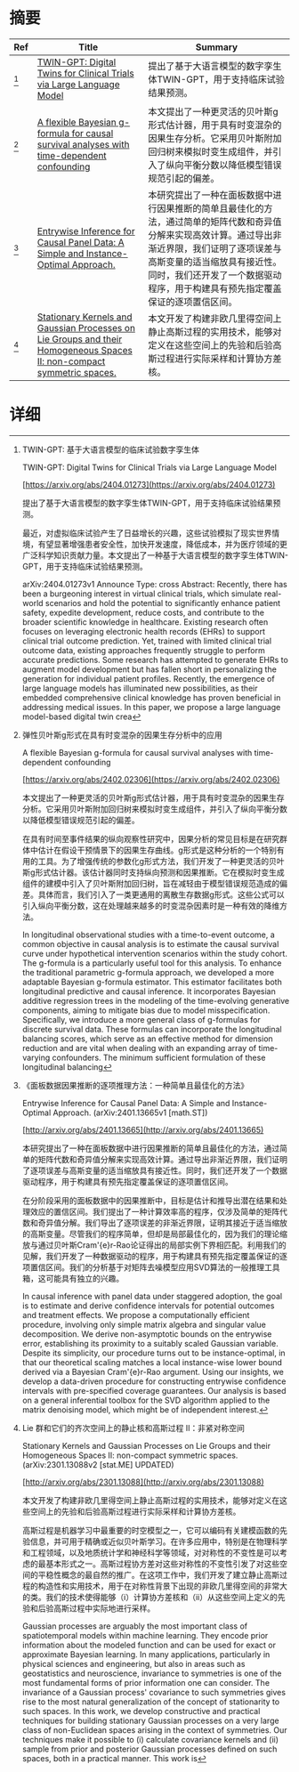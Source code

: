 # 摘要

| Ref | Title | Summary |
| --- | --- | --- |
| [^1] | [TWIN-GPT: Digital Twins for Clinical Trials via Large Language Model](https://arxiv.org/abs/2404.01273) | 提出了基于大语言模型的数字孪生体TWIN-GPT，用于支持临床试验结果预测。 |
| [^2] | [A flexible Bayesian g-formula for causal survival analyses with time-dependent confounding](https://arxiv.org/abs/2402.02306) | 本文提出了一种更灵活的贝叶斯g形式估计器，用于具有时变混杂的因果生存分析。它采用贝叶斯附加回归树来模拟时变生成组件，并引入了纵向平衡分数以降低模型错误规范引起的偏差。 |
| [^3] | [Entrywise Inference for Causal Panel Data: A Simple and Instance-Optimal Approach.](http://arxiv.org/abs/2401.13665) | 本研究提出了一种在面板数据中进行因果推断的简单且最佳化的方法，通过简单的矩阵代数和奇异值分解来实现高效计算。通过导出非渐近界限，我们证明了逐项误差与高斯变量的适当缩放具有接近性。同时，我们还开发了一个数据驱动程序，用于构建具有预先指定覆盖保证的逐项置信区间。 |
| [^4] | [Stationary Kernels and Gaussian Processes on Lie Groups and their Homogeneous Spaces II: non-compact symmetric spaces.](http://arxiv.org/abs/2301.13088) | 本文开发了构建非欧几里得空间上静止高斯过程的实用技术，能够对定义在这些空间上的先验和后验高斯过程进行实际采样和计算协方差核。 |

# 详细

[^1]: TWIN-GPT: 基于大语言模型的临床试验数字孪生体

    TWIN-GPT: Digital Twins for Clinical Trials via Large Language Model

    [https://arxiv.org/abs/2404.01273](https://arxiv.org/abs/2404.01273)

    提出了基于大语言模型的数字孪生体TWIN-GPT，用于支持临床试验结果预测。

    

    最近，对虚拟临床试验产生了日益增长的兴趣，这些试验模拟了现实世界情境，有望显著增强患者安全性，加快开发速度，降低成本，并为医疗领域的更广泛科学知识贡献力量。本文提出了一种基于大语言模型的数字孪生体TWIN-GPT，用于支持临床试验结果预测。

    arXiv:2404.01273v1 Announce Type: cross  Abstract: Recently, there has been a burgeoning interest in virtual clinical trials, which simulate real-world scenarios and hold the potential to significantly enhance patient safety, expedite development, reduce costs, and contribute to the broader scientific knowledge in healthcare. Existing research often focuses on leveraging electronic health records (EHRs) to support clinical trial outcome prediction. Yet, trained with limited clinical trial outcome data, existing approaches frequently struggle to perform accurate predictions. Some research has attempted to generate EHRs to augment model development but has fallen short in personalizing the generation for individual patient profiles. Recently, the emergence of large language models has illuminated new possibilities, as their embedded comprehensive clinical knowledge has proven beneficial in addressing medical issues. In this paper, we propose a large language model-based digital twin crea
    
[^2]: 弹性贝叶斯g形式在具有时变混杂的因果生存分析中的应用

    A flexible Bayesian g-formula for causal survival analyses with time-dependent confounding

    [https://arxiv.org/abs/2402.02306](https://arxiv.org/abs/2402.02306)

    本文提出了一种更灵活的贝叶斯g形式估计器，用于具有时变混杂的因果生存分析。它采用贝叶斯附加回归树来模拟时变生成组件，并引入了纵向平衡分数以降低模型错误规范引起的偏差。

    

    在具有时间至事件结果的纵向观察性研究中，因果分析的常见目标是在研究群体中估计在假设干预情景下的因果生存曲线。g形式是这种分析的一个特别有用的工具。为了增强传统的参数化g形式方法，我们开发了一种更灵活的贝叶斯g形式估计器。该估计器同时支持纵向预测和因果推断。它在模拟时变生成组件的建模中引入了贝叶斯附加回归树，旨在减轻由于模型错误规范造成的偏差。具体而言，我们引入了一类更通用的离散生存数据g形式。这些公式可以引入纵向平衡分数，这在处理越来越多的时变混杂因素时是一种有效的降维方法。

    In longitudinal observational studies with a time-to-event outcome, a common objective in causal analysis is to estimate the causal survival curve under hypothetical intervention scenarios within the study cohort. The g-formula is a particularly useful tool for this analysis. To enhance the traditional parametric g-formula approach, we developed a more adaptable Bayesian g-formula estimator. This estimator facilitates both longitudinal predictive and causal inference. It incorporates Bayesian additive regression trees in the modeling of the time-evolving generative components, aiming to mitigate bias due to model misspecification. Specifically, we introduce a more general class of g-formulas for discrete survival data. These formulas can incorporate the longitudinal balancing scores, which serve as an effective method for dimension reduction and are vital when dealing with an expanding array of time-varying confounders. The minimum sufficient formulation of these longitudinal balancing
    
[^3]: 《面板数据因果推断的逐项推理方法：一种简单且最佳化的方法》

    Entrywise Inference for Causal Panel Data: A Simple and Instance-Optimal Approach. (arXiv:2401.13665v1 [math.ST])

    [http://arxiv.org/abs/2401.13665](http://arxiv.org/abs/2401.13665)

    本研究提出了一种在面板数据中进行因果推断的简单且最佳化的方法，通过简单的矩阵代数和奇异值分解来实现高效计算。通过导出非渐近界限，我们证明了逐项误差与高斯变量的适当缩放具有接近性。同时，我们还开发了一个数据驱动程序，用于构建具有预先指定覆盖保证的逐项置信区间。

    

    在分阶段采用的面板数据中的因果推断中，目标是估计和推导出潜在结果和处理效应的置信区间。我们提出了一种计算效率高的程序，仅涉及简单的矩阵代数和奇异值分解。我们导出了逐项误差的非渐近界限，证明其接近于适当缩放的高斯变量。尽管我们的程序简单，但却是局部最佳化的，因为我们的理论缩放与通过贝叶斯Cram\'{e}r-Rao论证得出的局部实例下界相匹配。利用我们的见解，我们开发了一种数据驱动的程序，用于构建具有预先指定覆盖保证的逐项置信区间。我们的分析基于对矩阵去噪模型应用SVD算法的一般推理工具箱，这可能具有独立的兴趣。

    In causal inference with panel data under staggered adoption, the goal is to estimate and derive confidence intervals for potential outcomes and treatment effects. We propose a computationally efficient procedure, involving only simple matrix algebra and singular value decomposition. We derive non-asymptotic bounds on the entrywise error, establishing its proximity to a suitably scaled Gaussian variable. Despite its simplicity, our procedure turns out to be instance-optimal, in that our theoretical scaling matches a local instance-wise lower bound derived via a Bayesian Cram\'{e}r-Rao argument. Using our insights, we develop a data-driven procedure for constructing entrywise confidence intervals with pre-specified coverage guarantees. Our analysis is based on a general inferential toolbox for the SVD algorithm applied to the matrix denoising model, which might be of independent interest.
    
[^4]: Lie 群和它们的齐次空间上的静止核和高斯过程 II：非紧对称空间

    Stationary Kernels and Gaussian Processes on Lie Groups and their Homogeneous Spaces II: non-compact symmetric spaces. (arXiv:2301.13088v2 [stat.ME] UPDATED)

    [http://arxiv.org/abs/2301.13088](http://arxiv.org/abs/2301.13088)

    本文开发了构建非欧几里得空间上静止高斯过程的实用技术，能够对定义在这些空间上的先验和后验高斯过程进行实际采样和计算协方差核。

    

    高斯过程是机器学习中最重要的时空模型之一，它可以编码有关建模函数的先验信息，并可用于精确或近似贝叶斯学习。在许多应用中，特别是在物理科学和工程领域，以及地质统计学和神经科学等领域，对对称性的不变性是可以考虑的最基本形式之一。高斯过程协方差对这些对称性的不变性引发了对这些空间的平稳性概念的最自然的推广。在这项工作中，我们开发了建立静止高斯过程的构造性和实用技术，用于在对称性背景下出现的非欧几里得空间的非常大的类。我们的技术使得能够（i）计算协方差核和（ii）从这些空间上定义的先验和后验高斯过程中实际地进行采样。

    Gaussian processes are arguably the most important class of spatiotemporal models within machine learning. They encode prior information about the modeled function and can be used for exact or approximate Bayesian learning. In many applications, particularly in physical sciences and engineering, but also in areas such as geostatistics and neuroscience, invariance to symmetries is one of the most fundamental forms of prior information one can consider. The invariance of a Gaussian process' covariance to such symmetries gives rise to the most natural generalization of the concept of stationarity to such spaces. In this work, we develop constructive and practical techniques for building stationary Gaussian processes on a very large class of non-Euclidean spaces arising in the context of symmetries. Our techniques make it possible to (i) calculate covariance kernels and (ii) sample from prior and posterior Gaussian processes defined on such spaces, both in a practical manner. This work is 
    

